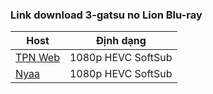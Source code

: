 ### **Link download 3-gatsu no Lion Blu-ray**

| Host          | Định dạng          |
| ------------- |:------------------:|
| [TPN Web](https://ddl.tpnteam.workers.dev/0:/3-gatsu%20no%20Lion/)  | 1080p HEVC SoftSub |
| [Nyaa](https://nyaa.si/view/1954395)     | 1080p HEVC SoftSub |

